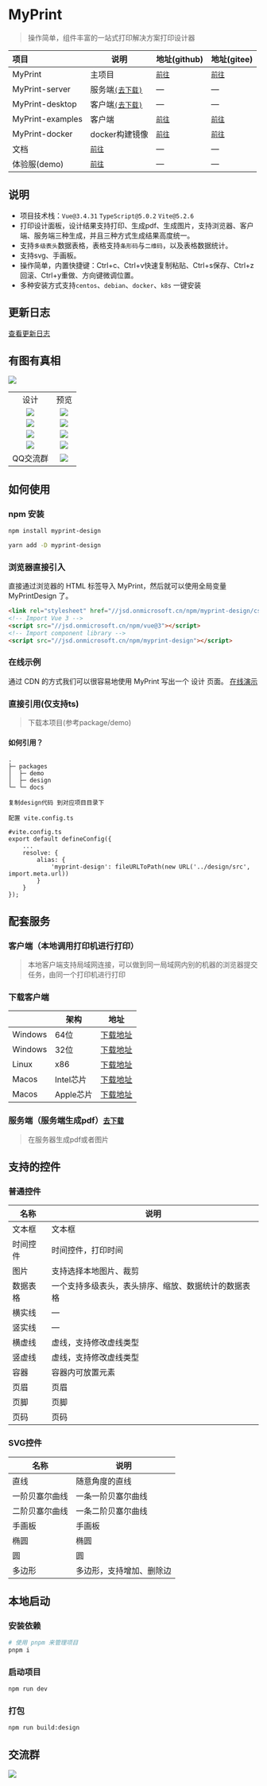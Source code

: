 # MyPrint

> 操作简单，组件丰富的一站式打印解决方案打印设计器

| 项目               | 说明                               | 地址(github)                                                | 地址(gitee)                                                |
|:-----------------|----------------------------------|-----------------------------------------------------------|----------------------------------------------------------|
| MyPrint          | 主项目                              | [`前往`](https://github.com/MyPrintDesign/myprint)          | [`前往`](https://gitee.com/MyPrintDesign/myprint)          |
| MyPrint-server   | 服务端[`(去下载)`](https://doc.myprint.top/guide/deploy/centos)                   | —                                                         | —                                                        |
| MyPrint-desktop  | 客户端[`(去下载)`](https://doc.myprint.top/guide/deploy/client)                   | —                                                         | —                                                        |
| MyPrint-examples | 客户端                              | [`前往`](https://github.com/MyPrintDesign/myprint-examples) | [`前往`](https://gitee.com/MyPrintDesign/myprint-examples) |
| MyPrint-docker   | docker构建镜像                       | [`前往`](https://github.com/MyPrintDesign/myprint-docker)   | [`前往`](https://gitee.com/MyPrintDesign/myprint-docker)   |
| 文档               | [`前往`](https://doc.myprint.top)  | —                                                         | —                                                        |
| 体验服(demo)        | [`前往`](https://demo.myprint.top) | —                                                         | —                                                        |

## 说明

* 项目技术栈：`Vue@3.4.31` `TypeScript@5.0.2` `Vite@5.2.6`
* 打印设计面板，设计结果支持打印、生成pdf、生成图片，支持浏览器、客户端、服务端三种生成，并且三种方式生成结果高度统一。
* 支持`多级表头`数据表格，表格支持`条形码`与`二维码`，以及表格数据统计。
* 支持svg、手画板。
* 操作简单，内置快捷键：Ctrl+c、Ctrl+v快速复制粘贴、Ctrl+s保存、Ctrl+z回滚、Ctrl+y重做、方向键微调位置。
* 多种安装方式支持`centos`、`debian`、`docker`、`k8s` 一键安装

## 更新日志
[查看更新日志](https://github.com/MyPrintDesign/myprint/blob/main/CHANGELOG.md)

## 有图有真相

<img src="readme/demo_main.png"/>
<table width="100%" align="center">

<tr>
<td align="center">设计</td>
<td align="center">预览</td>
</tr>

<tr>
<td align="center"><img src="readme/order_design.png"/></td>
<td align="center"><img src="readme/order_preview.png"/></td>
</tr>
<tr>
<td align="center"><img src="readme/mail_design.png"/></td>
<td align="center"><img src="readme/mail_preview.png"/></td>
</tr>
<tr>
<td align="center"><img src="readme/client_design.png"/></td>
<td align="center"><img src="readme/client_preview.png"/></td>
</tr>
<tr>
<td align="center"><img src="readme/jj_design.png"/></td>
<td align="center"><img src="readme/jj_preview.png"/></td>
</tr>
<tr>
<td align="center">QQ交流群</td>
<td align="center"><img src="readme/qq.png"/></td>
</tr>
</table>

## 如何使用

### npm 安装

```sh [npm]
npm install myprint-design
```

```sh [yarn]
yarn add -D myprint-design
```

### 浏览器直接引入

直接通过浏览器的 HTML 标签导入 MyPrint，然后就可以使用全局变量 MyPrintDesign 了。

```html
<link rel="stylesheet" href="//jsd.onmicrosoft.cn/npm/myprint-design/css/styles/index.css" />
<!-- Import Vue 3 -->
<script src="//jsd.onmicrosoft.cn/npm/vue@3"></script>
<!-- Import component library -->
<script src="//jsd.onmicrosoft.cn/npm/myprint-design"></script>

```

### 在线示例

通过 CDN 的方式我们可以很容易地使用 MyPrint 写出一个 设计 页面。 [在线演示](https://codepen.io/chushenshen/pen/BagYjLo)

### 直接引用(仅支持ts)

> 下载本项目(参考package/demo)

#### 如何引用？

```
.
├─ packages
│  ├─ demo
│  ├─ design
└─ └─ docs

复制design代码 到对应项目目录下

配置 vite.config.ts

#vite.config.ts
export default defineConfig({
    ...
    resolve: {
        alias: {
            'myprint-design': fileURLToPath(new URL('../design/src', import.meta.url))
        }
    }
});
```

## 配套服务

### 客户端（本地调用打印机进行打印）

> 本地客户端支持局域网连接，可以做到同一局域网内别的机器的浏览器提交任务，由同一个打印机进行打印

### 下载客户端

|         | 架构      |                                 地址                                  |
|---------|---------|:-------------------------------------------------------------------:|
| Windows | 64位     |       [下载地址](https://file.cfcss.top/MyPrint-Windows-x64-latest.exe)       |
| Windows | 32位     |    [下载地址](https://file.cfcss.top/MyPrint-Windows-ia32-latest.exe)    |
| Linux   | x86     | [下载地址](https://file.cfcss.top/MyPrint-Linux-x86_64-latest.AppImage)  |
| Macos   | Intel芯片 |      [下载地址](https://file.cfcss.top/MyPrint-Mac-x64-latest.dmg)       |
| Macos   | Apple芯片 |     [下载地址](https://file.cfcss.top/MyPrint-Mac-arm64-latest.dmg)      |

### 服务端（服务端生成pdf）[`去下载`](https://file.cfcss.top/myprint-server.zip)

> 在服务器生成pdf或者图片

## 支持的控件

### 普通控件

| 名称   | 说明                         |
|------|----------------------------|
| 文本框  | 文本框                        |
| 时间控件 | 时间控件，打印时间                  |
| 图片   | 支持选择本地图片、裁剪                |
| 数据表格 | 一个支持多级表头，表头排序、缩放、数据统计的数据表格 |
| 横实线  | —                          |
| 竖实线  | —                          |
| 横虚线  | 虚线，支持修改虚线类型                |
| 竖虚线  | 虚线，支持修改虚线类型                |
| 容器   | 容器内可放置元素                   |
| 页眉   | 页眉                         |
| 页脚   | 页脚                         |
| 页码   | 页码                         |

### SVG控件

| 名称      | 说明           |
|---------|--------------|
| 直线      | 随意角度的直线      |
| 一阶贝塞尔曲线 | 一条一阶贝塞尔曲线    |
| 二阶贝塞尔曲线 | 一条二阶贝塞尔曲线    |
| 手画板     | 手画板          |
| 椭圆      | 椭圆           |
| 圆       | 圆            |
| 多边形     | 多边形，支持增加、删除边 |

## 本地启动

### 安装依赖

```sh
# 使用 pnpm 来管理项目
pnpm i
```

### 启动项目

```sh
npm run dev
```

### 打包

```sh
npm run build:design
```

## 交流群

<img src="readme/qq.png"/>
